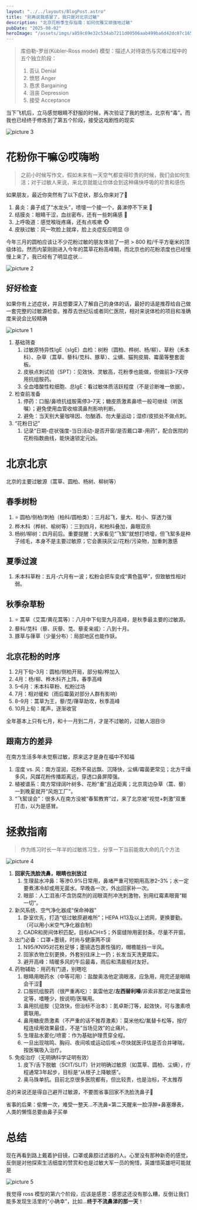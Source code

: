 ```yaml
---
layout: "../../layouts/BlogPost.astro"
title: "别再说我感冒了，我只是对北京过敏"
description: "北京花粉季生存指南：如何优雅又顽强地过敏"
pubDate: "2025-08-02"
heroImage: "/assets/imgs/a859c69e32c534ab7211d00506aab499ba6d42dc07c1656ddf28d98b3826e217.png"
---
```


> 库伯勒-罗丝(Kübler-Ross model) 模型：描述人对待哀伤与灾难过程中的五个独立阶段：
> 1. 否认 Denial
> 2. 愤怒 Anger
> 3. 恳求 Bargaining
> 4. 沮丧 Depression
> 5. 接受 Acceptance

当下飞机后，立马感觉眼睛不舒服的时候，再次验证了我的想法，北京有“毒”。而我也已经终于修炼到了第五个阶段，接受这戏剧性的现实

![picture 3](/assets/imgs/c6b805ab9a213a505bd3d33de49a75f276afa27deb68f5c3fad59a490726b631.png)  

# 花粉你干嘛😮哎嗨哟

> 之前小时候写作文，假如未来有一天空气都变得珍贵的时候，我们会如何生活；对于过敏人来说，来北京就能让你体会到这种痛快呼吸的珍贵和感伤

如果朋友，最近你突然有了以下症状，那么你来对了🫵

1. 鼻炎：鼻子成了“水龙头”，喷嚏一个接一个，鼻涕停不下来 🤧
2. 结膜炎：眼睛干涩，血丝密布，还有一些刺痛感 👀
3. 上呼吸道：感觉喉咙疼痛，还有点咳嗽 🐵
4. 皮肤过敏：风一吹脸上就痒，脸上炎症反应明显 😢

今年三月的圆柏应该让不少花粉过敏的朋友体验了一把 > 800 粒/千平方毫米的顶级体验。然而内蒙刚刚进入今年的蒿草花粉高峰期，而北京也的花粉浓度也已经慢慢上来了，我已经有了明显症状...

![picture 2](/assets/imgs/f7cf6121ae16b0cc88887ccd264ee11d5d4d4037a7aa75daae8996b35bdb91ac.png)  

## 好好检查

如果你有上述症状，并且想要深入了解自己的身体的话，最好的话是推荐给自己做一套完整的过敏源检查。推荐去世纪坛或者同仁医院，相对来说体检的项目和准确度来说会比较精确

![picture 1](/assets/imgs/3abc8dd9abe3e9a97cd40a2c0d955b5cd6a0d93860a2dc931af3fa1be4a7d6e4.png)  


1. 基础筛查
   1. 过敏原特异性IgE（sIgE）血检：树粉（圆柏、桦树、杨/柳）、草粉（禾本科）、杂草（蒿草、藜科/苋科、豚草）、尘螨、猫狗皮屑、霉菌等整套面板。
   2. 皮肤点刺试验（SPT）：见效快、灵敏高，花粉季也能做，但做前3–7天停用抗组胺药。
   3. 全血嗜酸性粒细胞、总IgE：看过敏体质活跃程度（不是诊断唯一依据）。
2. 检查前准备
   1. 停药：口服/鼻喷抗组胺需停3–7天；糖皮质激素鼻喷一般可继续（听医嘱）；避免使用血管收缩滴鼻剂影响判断。
   2. 避免：当天别大量咖啡因、勿酗酒、勿大量运动；湿疹/皮损处不做点刺。
3. “花粉日记”
   1. 记录“日期-症状强度-当日活动-是否开窗/是否戴口罩-用药”，配合医院的花粉指数曲线，能快速锁定元凶。

# 北京北京

北京的主要过敏源（蒿草、圆柏、杨树、柳树等）

## 春季树粉

1. ⭐ 圆柏/侧柏/刺柏（柏科/圆柏类）：三月起飞，量大、粒小、穿透力强
2. 桦木科（桦树、榆树等）：三到四月，和柏科叠加，鼻眼双杀
3. 杨树/柳树：四月前后。重要提醒：大家看见“飞絮”就想打喷嚏，但飞絮多是种子绒毛，本身不是主要过敏原；它会裹挟灰尘/花粉/污染物，加重刺激感

## 夏季过渡

1. 禾本科草粉：五月-六月有一波；松粉会把车变成“黄色盔甲”，但致敏性相对弱。

## 秋季杂草粉

1. ⭐ 蒿草（艾蒿/黄花蒿等）：八月中下旬至九月高峰，是秋季最主要的过敏源。
2. 藜科/苋科（藜、灰藜、苋、藜麦亲戚）：八到十月。
3. 豚草与葎草（少量分布）：局部地区也能作妖。

## 北京花粉的时序

1. 2月下旬–3月：圆柏/侧柏开局，部分榆/桦加入
2. 4月：杨/柳、桦木科齐上阵，春季高峰
3. 5–6月：禾本科草粉、松粉过场
4. 7月：相对缓和（雨后霉菌对部分人群有影响）
5. 8–9月：蒿草为王，藜/苋/葎草助攻，秋季高峰
6. 10月上旬：尾声，逐渐收官

全年基本上只有七月，和十一月到二月，才是不过敏的，过敏人泪目😢


## 跟南方的差异

在南方生活多年未觉察过敏，原来这才是身在福中不知福

1. 湿度 vs. 风：南方湿润，花粉不易远飘、沉降快，尘螨/霉菌更常见；北方干燥多风，风媒花粉传播距离远，穿透口鼻屏障强。
2. 植被谱系：南方常绿阔叶树多、花粉“重”且近距离；北京周边杂草（蒿、藜）一到晚夏就开“风炮工厂”。
3. “飞絮误会”：很多人在南方没被“春絮教育”过，来了北京被“视觉+刺激”双重打击，以为是感冒。

# 拯救指南

> 作为练习时长一年半的过敏练习生，分享一下当前能救大命的几个方法

![picture 4](/assets/imgs/540185bd7a60d0a4d67f38d1a7820a69e2b13410fe42ac7b7632ac1fad3bcb31.png)  

1. **回家先洗脸洗鼻，眼睛也别放过**
   1. 生理盐水冲鼻：等渗0.9%日常用，鼻堵严重可短期用高渗2–3%；水一定要煮沸冷却或用无菌水。早晚各一次，外出回家补一次。
   2. 眼部：人工泪液/不含防腐剂的润眼滴剂冲洗刺激物，别用红霉素眼膏“糊一切”。
2. 新风系统、空气净化器成“保命神器”
   1. 卧室优先，打造“低过敏原避难所”；HEPA H13及以上滤网，更换要勤。（可以用小米空气净化器自制）
   2. CADR和房间体积匹配，目标ACH≥5；外窗缝隙用密封条，尽量不开窗。
3. 出门必备：口罩+墨镜，时尚与健康两不误
   1. N95/KN95对花粉足够；墨镜选包裹性强的，帽檐能挡一半风。
   2. 回家衣物立刻更换，外套别往床上一扔；长发当天洗更踏实。
   3. 避开高峰：晴暖多风的午后最毒，雨后和清晨相对友好。
4. 药物辅助：用药有门道，别瞎吃
   1. 眼睛用眼药水（中等可用）：盐酸奥洛他定滴眼液，应急用，用完还是眼睛会干涩🤣
   2. 口服抗组胺药（很严重再吃）：氯雷他定/**左西替利嗪**/非索非那定/地氯雷他定等，嗜睡少，按说明/医嘱用。
   3. 鼻用抗组胺（见效快，但治标不治本）：氮卓斯汀等，起效快，可与激素喷雾联用。
   4. 鼻用糖皮质激素（不严重的话不推荐激素）：莫米他松/氟替卡松等，按疗程连续用效果最佳，不是“当场见效”的止痛片。
   5. 生理盐水雾化/喷雾：作为基础护理贯穿全程。
   6. 一旦出现喘鸣、胸闷、夜间咳或运动后咳→尽快就医评估是否合并哮喘，按医嘱吸入治疗。
5. 免疫治疗（无明确科学证明有效）
   1. 皮下/舌下脱敏（SCIT/SLIT）针对明确过敏原（如蒿草、圆柏、尘螨），疗程通常3年起步，目标是“从根子上降敏感”。
   2. 奥马珠单抗。目前北京很多医院都有，但比较贵，也是治标，不太推荐

总的来说还是得自己避开过敏源，不要图省事回家不洗脸洗鼻子🤣

省事的后果：偷懒一次，难受一整天...不洗鼻=第二天醒来一脸浮肿+鼻塞爆表，人类的懒惰总要由鼻子买单

# 总结

现在再看到路上戴着护目镜，口罩或鼻腔过滤器的人。心里没有那种新奇的感觉，反倒是对他探索生活细度的赞赏和也是过敏大军一员的惋惜，英雄惜英雄吧可能就是

![picture 5](/assets/imgs/53df86b72ba085c33bf7733f071620eed091866684f6eec4178ca4655cd99be1.png)  


我觉得 ross 模型的第六个阶段，应该是感恩：感恩这还没有那么糟，反倒让我们能多发现生活里的“小确幸”，比如…**终于不流鼻涕的那一天**！
